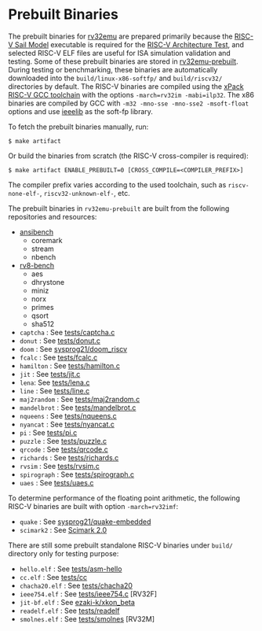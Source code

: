 # Prebuilt Binaries

The prebuilt binaries for [rv32emu](https://github.com/sysprog21/rv32emu) are prepared primarily because the [RISC-V Sail Model](https://github.com/riscv/sail-riscv) executable is required for the [RISC-V Architecture Test](https://github.com/riscv-non-isa/riscv-arch-test), and selected RISC-V ELF files are useful for ISA simulation validation and testing.
Some of these prebuilt binaries are stored in [rv32emu-prebuilt](https://github.com/sysprog21/rv32emu-prebuilt).
During testing or benchmarking, these binaries are automatically downloaded into the `build/linux-x86-softfp/` and `build/riscv32/` directories by default.
The RISC-V binaries are compiled using the [xPack RISC-V GCC toolchain](https://github.com/xpack-dev-tools/riscv-none-elf-gcc-xpack) with the options `-march=rv32im -mabi=ilp32`.
The x86 binaries are compiled by GCC with `-m32 -mno-sse -mno-sse2 -msoft-float` options and use [ieeelib](https://github.com/sysprog21/ieeelib) as the soft-fp library.

To fetch the prebuilt binaries manually, run:

```shell
$ make artifact
```

Or build the binaries from scratch (the RISC-V cross-compiler is required):

```shell
$ make artifact ENABLE_PREBUILT=0 [CROSS_COMPILE=<COMPILER_PREFIX>]
```

The compiler prefix varies according to the used toolchain, such as `riscv-none-elf-`, `riscv32-unknown-elf-`, etc.

The prebuilt binaries in `rv32emu-prebuilt` are built from the following repositories and resources:

- [ansibench](https://github.com/sysprog21/ansibench)
    - coremark
    - stream
    - nbench
- [rv8-bench](https://github.com/sysprog21/rv8-bench)
    - aes
    - dhrystone
    - miniz
    - norx
    - primes
    - qsort
    - sha512
- `captcha` : See [tests/captcha.c](/tests/captcha.c)
- `donut` : See [tests/donut.c](/tests/donut.c)
- `doom` : See [sysprog21/doom_riscv](https://github.com/sysprog21/doom_riscv)
- `fcalc` : See [tests/fcalc.c](/tests/fcalc.c)
- `hamilton` : See [tests/hamilton.c](/tests/hamilton.c)
- `jit` : See [tests/jit.c](/tests/jit.c)
- `lena`: See [tests/lena.c](/tests/lena.c)
- `line` : See [tests/line.c](/tests/line.c)
- `maj2random` : See [tests/maj2random.c](/tests/maj2random.c)
- `mandelbrot` : See [tests/mandelbrot.c](/tests/mandelbrot.c)
- `nqueens` : See [tests/nqueens.c](/tests/nqueens.c)
- `nyancat` : See [tests/nyancat.c](/tests/nyancat.c)
- `pi` : See [tests/pi.c](/tests/pi.c)
- `puzzle` : See [tests/puzzle.c](/tests/puzzle.c)
- `qrcode` : See [tests/qrcode.c](/tests/qrcode.c)
- `richards` : See [tests/richards.c](/tests/richards.c)
- `rvsim` : See [tests/rvsim.c](/tests/rvsim.c)
- `spirograph` : See [tests/spirograph.c](/tests/spirograph.c)
- `uaes` : See [tests/uaes.c](/tests/uaes.c)

To determine performance of the floating point arithmetic, the following RISC-V binaries are built with option `-march=rv32imf`:
- `quake` : See [sysprog21/quake-embedded](https://github.com/sysprog21/quake-embedded)
- `scimark2` : See [Scimark 2.0](https://math.nist.gov/scimark2)

There are still some prebuilt standalone RISC-V binaries under `build/` directory only for testing purpose:

- `hello.elf` : See [tests/asm-hello](/tests/asm-hello)
- `cc.elf` : See [tests/cc](/tests/cc)
- `chacha20.elf` : See [tests/chacha20](/tests/chacha20)
- `ieee754.elf` : See [tests/ieee754.c](/tests/ieee754.c) [RV32F]
- `jit-bf.elf` : See [ezaki-k/xkon_beta](https://github.com/ezaki-k/xkon_beta)
- `readelf.elf` : See [tests/readelf](/tests/readelf)
- `smolnes.elf` : See [tests/smolnes](/tests/smolnes.c) [RV32M]
